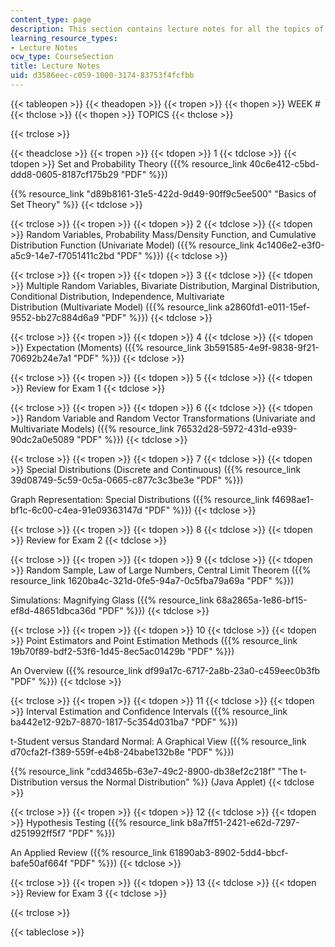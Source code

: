 ```yaml
---
content_type: page
description: This section contains lecture notes for all the topics of the course.
learning_resource_types:
- Lecture Notes
ocw_type: CourseSection
title: Lecture Notes
uid: d3586eec-c059-1000-3174-83753f4fcfbb
---
```


{{< tableopen >}}
{{< theadopen >}}
{{< tropen >}}
{{< thopen >}}
WEEK #
{{< thclose >}}
{{< thopen >}}
TOPICS
{{< thclose >}}

{{< trclose >}}

{{< theadclose >}}
{{< tropen >}}
{{< tdopen >}}
1
{{< tdclose >}}
{{< tdopen >}}
Set and Probability Theory ({{% resource_link 40c6e412-c5bd-ddd8-0605-8187cf175b29 "PDF" %}})  
  
{{% resource_link "d89b8161-31e5-422d-9d49-90ff9c5ee500" "Basics of Set Theory" %}}
{{< tdclose >}}

{{< trclose >}}
{{< tropen >}}
{{< tdopen >}}
2
{{< tdclose >}}
{{< tdopen >}}
Random Variables, Probability Mass/Density Function, and Cumulative Distribution Function (Univariate Model) ({{% resource_link 4c1406e2-e3f0-a5c9-14e7-f7051411c2bd "PDF" %}})
{{< tdclose >}}

{{< trclose >}}
{{< tropen >}}
{{< tdopen >}}
3
{{< tdclose >}}
{{< tdopen >}}
Multiple Random Variables, Bivariate Distribution, Marginal Distribution, Conditional Distribution, Independence, Multivariate Distribution (Multivariate Model) ({{% resource_link a2860fd1-e011-15ef-9552-bb27c884d6a9 "PDF" %}})
{{< tdclose >}}

{{< trclose >}}
{{< tropen >}}
{{< tdopen >}}
4
{{< tdclose >}}
{{< tdopen >}}
Expectation (Moments) ({{% resource_link 3b591585-4e9f-9838-9f21-70692b24e7a1 "PDF" %}})
{{< tdclose >}}

{{< trclose >}}
{{< tropen >}}
{{< tdopen >}}
5
{{< tdclose >}}
{{< tdopen >}}
Review for Exam 1
{{< tdclose >}}

{{< trclose >}}
{{< tropen >}}
{{< tdopen >}}
6
{{< tdclose >}}
{{< tdopen >}}
Random Variable and Random Vector Transformations (Univariate and Multivariate Models) ({{% resource_link 76532d28-5972-431d-e939-90dc2a0e5089 "PDF" %}})
{{< tdclose >}}

{{< trclose >}}
{{< tropen >}}
{{< tdopen >}}
7
{{< tdclose >}}
{{< tdopen >}}
Special Distributions (Discrete and Continuous) ({{% resource_link 39d08749-5c59-0c5a-0665-c877c3c3be3e "PDF" %}})  
  
Graph Representation: Special Distributions ({{% resource_link f4698ae1-bf1c-6c00-c4ea-91e09363147d "PDF" %}})
{{< tdclose >}}

{{< trclose >}}
{{< tropen >}}
{{< tdopen >}}
8
{{< tdclose >}}
{{< tdopen >}}
Review for Exam 2
{{< tdclose >}}

{{< trclose >}}
{{< tropen >}}
{{< tdopen >}}
9
{{< tdclose >}}
{{< tdopen >}}
Random Sample, Law of Large Numbers, Central Limit Theorem ({{% resource_link 1620ba4c-321d-0fe5-94a7-0c5fba79a69a "PDF" %}})  
  
Simulations: Magnifying Glass ({{% resource_link 68a2865a-1e86-bf15-ef8d-48651dbca36d "PDF" %}})
{{< tdclose >}}

{{< trclose >}}
{{< tropen >}}
{{< tdopen >}}
10
{{< tdclose >}}
{{< tdopen >}}
Point Estimators and Point Estimation Methods ({{% resource_link 19b70f89-bdf2-53f6-1d45-8ec5ac01429b "PDF" %}})  
  
An Overview ({{% resource_link df99a17c-6717-2a8b-23a0-c459eec0b3fb "PDF" %}})
{{< tdclose >}}

{{< trclose >}}
{{< tropen >}}
{{< tdopen >}}
11
{{< tdclose >}}
{{< tdopen >}}
Interval Estimation and Confidence Intervals ({{% resource_link ba442e12-92b7-8870-1817-5c354d031ba7 "PDF" %}})  
  
t-Student versus Standard Normal: A Graphical View ({{% resource_link d70cfa2f-f389-559f-e4b8-24babe132b8e "PDF" %}})  
  
{{% resource_link "cdd3465b-63e7-49c2-8900-db38ef2c218f" "The t-Distribution versus the Normal Distribution" %}} (Java Applet)
{{< tdclose >}}

{{< trclose >}}
{{< tropen >}}
{{< tdopen >}}
12
{{< tdclose >}}
{{< tdopen >}}
Hypothesis Testing ({{% resource_link b8a7ff51-2421-e62d-7297-d251992ff5f7 "PDF" %}})  
  
An Applied Review ({{% resource_link 61890ab3-8902-5dd4-bbcf-bafe50af664f "PDF" %}})
{{< tdclose >}}

{{< trclose >}}
{{< tropen >}}
{{< tdopen >}}
13
{{< tdclose >}}
{{< tdopen >}}
Review for Exam 3
{{< tdclose >}}

{{< trclose >}}

{{< tableclose >}}